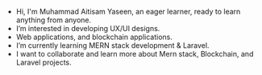 - Hi, I'm Muhammad Aitisam Yaseen, an eager learner, ready to learn anything from anyone. 
- I’m interested in developing UX/UI designs.   
- Web applications, and blockchain applications.
- I’m currently learning MERN stack development & Laravel.
- I want to collaborate and learn more about Mern stack, Blockchain, and Laravel projects.

<!---
MaitisamY/MaitisamY is a ✨ special ✨ repository because its `README.md` (this file) appears on your GitHub profile.
You can click the Preview link to take a look at your changes.
--->
